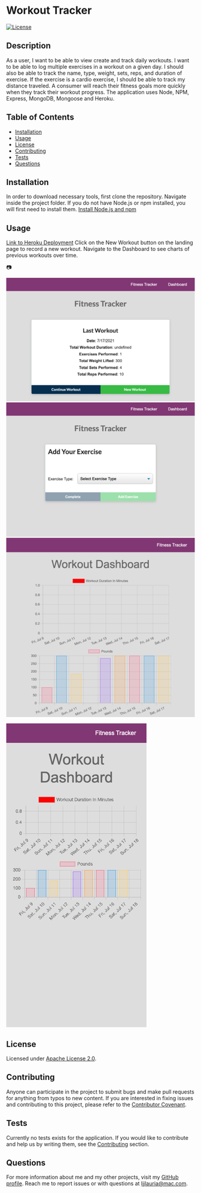 # Workout Tracker
  [![License](https://img.shields.io/badge/License-Apache%202.0-blue.svg)](https://opensource.org/licenses/Apache-2.0)

  ## Description
  As a user, I want to be able to view create and track daily workouts. I want to be able to log multiple exercises in a workout on a given day. I should also be able to track the name, type, weight, sets, reps, and duration of exercise. If the exercise is a cardio exercise, I should be able to track my distance traveled. A consumer will reach their fitness goals more quickly when they track their workout progress. The application uses Node, NPM, Express, MongoDB, Mongoose and Heroku.

  ## Table of Contents
  * [Installation](#installation)
  * [Usage](#usage)
  * [License](#license)
  * [Contributing](#contributing)
  * [Tests](#tests)
  * [Questions](#questions)
  
  ## Installation
  In order to download necessary tools, first clone the repository. Navigate inside the project folder. If you do not have Node.js or npm installed, you will first need to install them.
  [Install Node.js and npm](https://docs.npmjs.com/downloading-and-installing-node-js-and-npm)

  ## Usage
  [Link to Heroku Deployment](https://workout-tracker-ll.herokuapp.com/)
  Click on the New Workout button on the landing page to record a new workout. Navigate to the Dashboard to see charts of previous workouts over time.

  :camera: 
  
  ![Desktop](public/assets/images/home.png)
  ![Add Workout](public/assets/images/add-workout.png)
  ![Workout Dashboard](public/assets/images/workout-dashboard.png)

  ![Mobile](public/assets/images/mobile.png)

  ## License
  Licensed under [Apache License 2.0](https://www.apache.org/licenses/LICENSE-2.0.html).

  ## Contributing
  Anyone can participate in the project to submit bugs and make pull requests for anything from typos to new content.
  If you are interested in fixing issues and contributing to this project, please refer to the [Contributor Covenant](https://www.contributor-covenant.org/).

  ## Tests
  Currently no tests exists for the application. 
  If you would like to contribute and help us by writing them, see the [Contributing](#contributing) section.

  ## Questions
  For more information about me and my other projects, visit my [GitHub profile](https://github.com/LindseyJeeJan).
  Reach me to report issues or with questions at [ljjlauria@mac.com](mailto:ljjlauria@mac.com).
